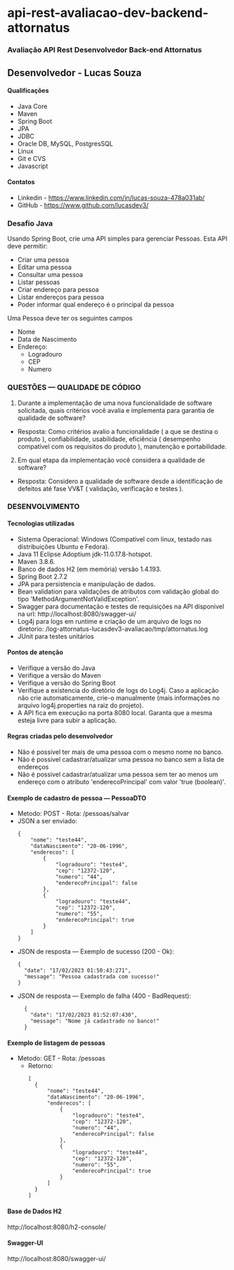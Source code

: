 # api-rest-avaliacao-dev-backend-attornatus

### Avaliação API Rest Desenvolvedor Back-end Attornatus

## Desenvolvedor - Lucas Souza

#### Qualificações

* Java Core
* Maven
* Spring Boot
* JPA
* JDBC
* Oracle DB, MySQL, PostgresSQL
* Linux
* Git e CVS
* Javascript

#### Contatos
* Linkedin - https://www.linkedin.com/in/lucas-souza-478a031ab/
* GitHub - https://www.github.com/lucasdev3/

### Desafio Java

Usando Spring Boot, crie uma API simples para gerenciar Pessoas. Esta API deve permitir:

* Criar uma pessoa
* Editar uma pessoa
* Consultar uma pessoa
* Listar pessoas
* Criar endereço para pessoa
* Listar endereços para pessoa
* Poder informar qual endereço é o principal da pessoa

Uma Pessoa deve ter os seguintes campos

* Nome
* Data de Nascimento
* Endereço:
    * Logradouro
    * CEP
    * Numero
    
### QUESTÕES — QUALIDADE DE CÓDIGO
1.	Durante a implementação de uma nova funcionalidade de software solicitada, quais critérios você avalia e implementa para garantia de qualidade de software?
  * Resposta: Como critérios avalio a funcionalidade ( a que se destina o produto ), confiabilidade, usabilidade, eficiência ( desempenho compatível com os requisitos do produto ), manutenção e portabilidade. 
  
2.	Em qual etapa da implementação você considera a qualidade de software?
  * Resposta: Considero a qualidade de software desde a identificação de defeitos até fase VV&T ( validação, verificação e testes ). 



### DESENVOLVIMENTO

#### Tecnologias utilizadas

* Sistema Operacional: Windows (Compativel com linux, testado nas distribuições Ubuntu e Fedora).
* Java 11 Eclipse Adoptium jdk-11.0.17.8-hotspot.
* Maven 3.8.6.
* Banco de dados H2 (em memória) versão 1.4.193.
* Spring Boot 2.7.2
* JPA para persistencia e manipulação de dados.
* Bean validation para validações de atributos com validação global do tipo
  'MethodArgumentNotValidException'.
* Swagger para documentação e testes de requisições na API disponivel na
  url: http://localhost:8080/swagger-ui/
* Log4j para logs em runtime e criação de um arquivo de logs no diretorio:
  /log-attornatus-lucasdev3-avaliacao/tmp/attornatus.log
* JUnit para testes unitários

#### Pontos de atenção

* Verifique a versão do Java
* Verifique a versão do Maven
* Verifique a versão do Spring Boot
* Verifique a existencia do diretório de logs do Log4j. Caso a aplicação não crie automaticamente,
  crie-o manualmente (mais informações no arquivo log4j.properties na raiz do projeto).
* A API fica em execução na porta 8080 local. Garanta que a mesma esteja livre para subir a aplicação.

#### Regras criadas pelo desenvolvedor

* Não é possivel ter mais de uma pessoa com o mesmo nome no banco.
* Não é possivel cadastrar/atualizar uma pessoa no banco sem a lista de endereços
* Não é possivel cadastrar/atualizar uma pessoa sem ter ao menos um endereço com o atributo
  'enderecoPrincipal' com valor 'true (boolean)'.

#### Exemplo de cadastro de pessoa — PessoaDTO

* Metodo: POST - Rota: /pessoas/salvar
* JSON a ser enviado:
    ```
    {
        "nome": "teste44",
        "dataNascimento": "20-06-1996",
        "enderecos": [
            {
                "logradouro": "teste4",
                "cep": "12372-120",
                "numero": "44",
                "enderecoPrincipal": false
            },
            {
                "logradouro": "teste44",
                "cep": "12372-120",
                "numero": "55",
                "enderecoPrincipal": true
            }
        ]
    }
    ```
* JSON de resposta — Exemplo de sucesso (200 - Ok):
    ```
    {
      "date": "17/02/2023 01:50:43:271",
      "message": "Pessoa cadastrada com sucesso!"
    }
    ```
* JSON de resposta — Exemplo de falha (400 - BadRequest):
  ```
    {
      "date": "17/02/2023 01:52:07:430",
      "message": "Nome já cadastrado no banco!"
    }
  ```

#### Exemplo de listagem de pessoas

* Metodo: GET - Rota: /pessoas
  * Retorno:
    ```
    [
      {
          "nome": "teste44",
          "dataNascimento": "20-06-1996",
          "enderecos": [
              {
                  "logradouro": "teste4",
                  "cep": "12372-120",
                  "numero": "44",
                  "enderecoPrincipal": false
              },
              {
                  "logradouro": "teste44",
                  "cep": "12372-120",
                  "numero": "55",
                  "enderecoPrincipal": true
              }
          ]
      }
    ]
    ```

#### Base de Dados H2
http://localhost:8080/h2-console/
#### Swagger-UI
http://localhost:8080/swagger-ui/
